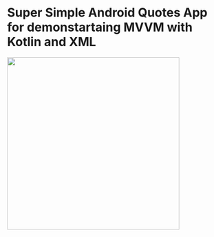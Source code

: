 # Super Simple Android Quotes App for demonstartaing MVVM with Kotlin and XML
<img src="[https://link](https://raw.githubusercontent.com/stefan-najdovski/Quotes/main/Screenshots/1.png?raw=true)" style=" width:400px" />

